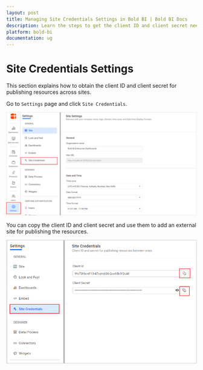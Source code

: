 ```yaml
---
layout: post
title: Managing Site Credentials Settings in Bold BI | Bold BI Docs
description: Learn the steps to get the client ID and client secret needed to publish resources between the sites in the Bold BI application.
platform: bold-bi
documentation: ug
---
```


# Site Credentials Settings

This section explains how to obtain the client ID and client secret for publishing resources across sites.

Go to `Settings` page and click `Site Credentials`.

![Site credentials settings](/static/assets/site-administration/images/site-credetials-settings.png)

You can copy the client ID and client secret and use them to add an external site for publishing the resources.

![Site credentials copy](/static/assets/site-administration/images/sitecredentialscopy.png)